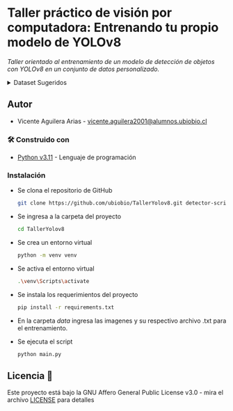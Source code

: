 # Taller práctico de visión por computadora: Entrenando tu propio modelo de YOLOv8

_Taller orientado al entrenamiento de un modelo de detección de objetos con YOLOv8 en un conjunto de datos personalizado._

<details>
  <summary>Dataset Sugeridos</summary>
  <ul>
    <li><a href="https://universe.roboflow.com/mbconv/mb-detection/dataset/1">Motos</a></li>
    <li><a href="https://universe.roboflow.com/objek-dalam-ayunda/kacamata-model/dataset/2">Lentes</li>
    <li><a href="https://universe.roboflow.com/objek-dalam-ayunda/kacamata-model/dataset/2">Patentes</a></li>
    <li><a href="https://universe.roboflow.com/nn-vfff7/pens-xbrvj/dataset/1">Lapiz</a></li>
    <li><a href="https://universe.roboflow.com/dpow/laptopmodel/dataset/1">Laptop</a></li>
    <li><a href="https://universe.roboflow.com/fiap-fumtz/bike-model-object-detection/dataset/1">Bicicletas</a>
    <li><a rel="me" href="https://universe.roboflow.com/chung-w1zpa/phone-faxfz/dataset/1">Smartphone</a></li>
  </ul>
</details>

## Autor

- Vicente Aguilera Arias - vicente.aguilera2001@alumnos.ubiobio.cl

### 🛠️ Construido con

- [Python v3.11](https://www.python.org/) - Lenguaje de programación

### Instalación

- Se clona el repositorio de GitHub
  ```bash
  git clone https://github.com/ubiobio/TallerYolov8.git detector-script
  ```
- Se ingresa a la carpeta del proyecto
  ```bash
  cd TallerYolov8
  ```
- Se crea un entorno virtual

  ```bash
  python -m venv venv
  ```

- Se activa el entorno virtual

  ```bash
  .\venv\Scripts\activate
  ```

- Se instala los requerimientos del proyecto

  ```bash
  pip install -r requirements.txt
  ```

- En la carpeta _data_ ingresa las imagenes y su respectivo archivo .txt para el entrenamiento.

- Se ejecuta el script
  ```bash
  python main.py
  ```

## Licencia 📄

Este proyecto está bajo la GNU Affero General Public License v3.0 - mira el archivo [LICENSE](LICENSE) para detalles
